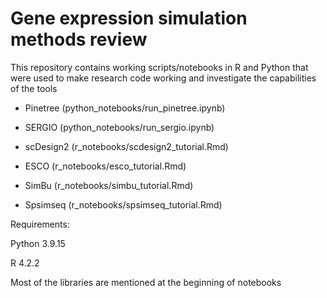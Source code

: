 # Gene expression simulation methods review

This repository contains working scripts/notebooks in R and Python that were used to make research code working and investigate the capabilities of the tools

- Pinetree (python_notebooks/run_pinetree.ipynb)

- SERGIO (python_notebooks/run_sergio.ipynb)

- scDesign2 (r_notebooks/scdesign2_tutorial.Rmd)

- ESCO (r_notebooks/esco_tutorial.Rmd)

- SimBu (r_notebooks/simbu_tutorial.Rmd)

- Spsimseq (r_notebooks/spsimseq_tutorial.Rmd)


Requirements:

Python 3.9.15

R 4.2.2

Most of the libraries are mentioned at the beginning of notebooks